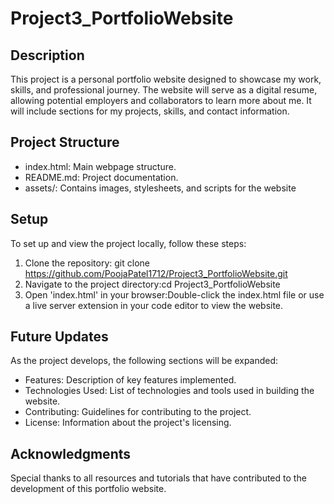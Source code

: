 # Project3_PortfolioWebsite
## Description
This project is a personal portfolio website designed to showcase my work, skills, and professional journey. The website will serve as a digital resume, allowing potential employers and collaborators to learn more about me. It will include sections for my projects, skills, and contact information.

## Project Structure
- index.html: Main webpage structure.
- README.md: Project documentation.
- assets/: Contains images, stylesheets, and scripts for the website

## Setup
To set up and view the project locally, follow these steps:

1. Clone the repository: git clone https://github.com/PoojaPatel1712/Project3_PortfolioWebsite.git
2. Navigate to the project directory:cd Project3_PortfolioWebsite
3. Open 'index.html' in your browser:Double-click the index.html file or use a live server extension in your code editor to view the website.

## Future Updates
As the project develops, the following sections will be expanded:
- Features: Description of key features implemented.
- Technologies Used: List of technologies and tools used in building the website.
- Contributing: Guidelines for contributing to the project.
- License: Information about the project's licensing.

## Acknowledgments
Special thanks to all resources and tutorials that have contributed to the development of this portfolio website.
